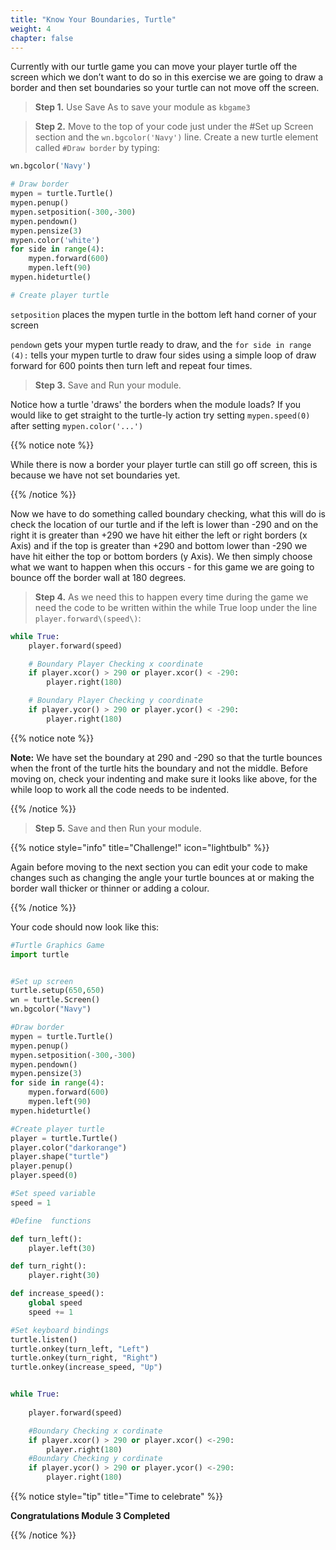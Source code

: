 ```yaml
---
title: "Know Your Boundaries, Turtle"
weight: 4
chapter: false
---
```


Currently with our turtle game you can move your player turtle off the screen which we don’t want to do so in this exercise we are going to draw a border and then set boundaries so your turtle can not move off the screen.

>**Step 1.** Use Save As to save your module as `kbgame3`

>**Step 2.** Move to the top of your code just under the \#Set up Screen section and the `wn.bgcolor('Navy')` line. Create a new turtle element called `#Draw border` by typing:

```python {title="python"}
wn.bgcolor('Navy')

# Draw border
mypen = turtle.Turtle()
mypen.penup()
mypen.setposition(-300,-300)
mypen.pendown()
mypen.pensize(3)
mypen.color('white')
for side in range(4):
    mypen.forward(600)
    mypen.left(90)
mypen.hideturtle()

# Create player turtle
```

`setposition` places the mypen turtle in the bottom left hand corner of your screen 

`pendown` gets your mypen turtle ready to draw, and the `for side in range (4):` tells your mypen turtle to draw four sides using a simple loop of draw forward for 600 points then turn left and repeat four times.

>**Step 3.** Save and Run your module.  

Notice how a turtle 'draws' the borders when the module loads? If you would like to get straight to the turtle-ly action try setting `mypen.speed(0)` after setting `mypen.color('...')`

{{% notice note %}}

While there is now a border your player turtle can still go off screen, this is because we have not set boundaries yet.

{{% /notice %}}

Now we have to do something called boundary checking, what this will do is check the location of our turtle and if the left is lower than -290 and on the right it is greater than +290 we have hit either the left or right borders \(x Axis\) and if the top is greater than +290 and bottom lower than -290 we have hit either the top or bottom borders \(y Axis\). We then simply choose what we want to happen when this occurs - for this game we are going to bounce off the border wall at 180 degrees.

>**Step 4.** As we need this to happen every time during the game we need the code to be written within the while True loop under the line `player.forward\(speed\)`:

```python {title="python"}
while True:
    player.forward(speed)

    # Boundary Player Checking x coordinate
    if player.xcor() > 290 or player.xcor() < -290:
        player.right(180)

    # Boundary Player Checking y coordinate
    if player.ycor() > 290 or player.ycor() < -290:
        player.right(180)
```

{{% notice note %}}

**Note:** We have set the boundary at 290 and -290 so that the turtle bounces when the front of the turtle hits the boundary and not the middle. Before moving on, check your indenting and make sure it looks like above, for the while loop to work all the code needs to be indented.

{{% /notice %}}

>**Step 5.** Save and then Run your module.

{{% notice style="info" title="Challenge!" icon="lightbulb" %}}

Again before moving to the next section you can edit your code to make changes such as changing the angle your turtle bounces at or making the border wall thicker or thinner or adding a colour.

{{% /notice %}}

Your code should now look like this:

```python {title="python"}
#Turtle Graphics Game
import turtle


#Set up screen
turtle.setup(650,650)
wn = turtle.Screen()
wn.bgcolor("Navy")

#Draw border
mypen = turtle.Turtle()
mypen.penup()
mypen.setposition(-300,-300)
mypen.pendown()
mypen.pensize(3)
for side in range(4):
    mypen.forward(600)
    mypen.left(90)
mypen.hideturtle()

#Create player turtle
player = turtle.Turtle()
player.color("darkorange")
player.shape("turtle")
player.penup()
player.speed(0) 

#Set speed variable
speed = 1

#Define  functions

def turn_left():
    player.left(30)

def turn_right():
    player.right(30)

def increase_speed():
    global speed
    speed += 1

#Set keyboard bindings
turtle.listen()
turtle.onkey(turn_left, "Left")
turtle.onkey(turn_right, "Right")
turtle.onkey(increase_speed, "Up") 


while True:
    
    player.forward(speed)

    #Boundary Checking x cordinate
    if player.xcor() > 290 or player.xcor() <-290:
        player.right(180)
    #Boundary Checking y cordinate
    if player.ycor() > 290 or player.ycor() <-290:
        player.right(180)

```

{{% notice style="tip" title="Time to celebrate" %}}

**Congratulations Module 3 Completed**

{{% /notice %}}
